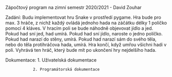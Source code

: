 Zápočtový program na zimní semestr 2020/2021 - David Zouhar


Zadání: Budu implementovat hru Snake v prostředí pygame. Hra bude pro max. 3  hráče, z nichž každý ovládá jednoho hada na záčátku délky 1 políčko pomocí 4 kláves.
        V hracím poli se bude náhodně objevovat jídlo a jed. Pokud had sní jed, had umírá. Pokud had sní jídlo, naroste o jedno políčko. Pokud had narazí do stěny,               umírá. Pokud had narazí sám do svého těla, nebo do těla protihráčova hada, umírá.
        Hra končí, když umřou všichni hadi v poli.
        Vyhrává ten hráč, který bude mít po ukončení hry nejdelšího hada.


Dokumentace:    1. Uživatelská dokumentace

                2. Programátorská dokumentace
